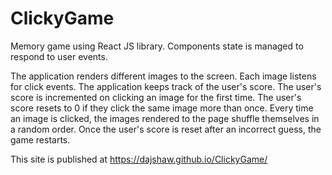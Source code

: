 # ClickyGame

Memory game using React JS library. Components state is managed to respond to user events.

The application renders different images to the screen. Each image listens for click events.
The application keeps track of the user's score. The user's score is incremented on clicking an image for the first time. The user's score resets to 0 if they click the same image more than once.
Every time an image is clicked, the images rendered to the page shuffle themselves in a random order.
Once the user's score is reset after an incorrect guess, the game restarts.

 This site is published at https://dajshaw.github.io/ClickyGame/

